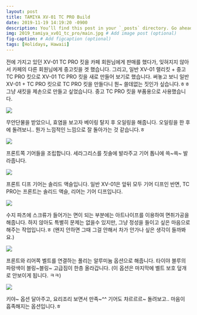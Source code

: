 ```yaml
---
layout: post
title: TAMIYA XV-01 TC PRO Build
date: 2019-11-19 14:19:20 -0900
description: You’ll find this post in your `_posts` directory. Go ahead and edit it and re-build the site to see your changes. # Add post description (optional)
img: 2019_tamiya_xv01_tc_pro/main.jpg # Add image post (optional)
fig-caption: # Add figcaption (optional)
tags: [Holidays, Hawaii]
---
```

전에 가지고 있던 XV-01 TC PRO 킷을 카페 회원님에게 판매를 했다가, 잊혀지지 않아서 카페의 다른 회원님에게 중고킷을 겟 했습니다.
그리고, 일반 XV-01 랠리킷 + 중고 TC PRO 킷으로 XV-01 TC PRO 킷을 새로 만들어 보기로 했습니다.
써놓고 보니 일반 XV-01 + TC PRO 킷으로 TC PRO 킷을 만들다니 뭔~ 쓸데없는 짓인가 싶습니다.ㅎㅎ
그냥 새킷을 제손으로 만들고 싶었습니다. 중고 TC PRO 킷을 부품용으로 사용했습니다.



![](https://drive.google.com/uc?id=1RYF_bgBUN2vSPoO6TBDVGu2nhZ1ZkohL)

무안단물을 받았으니, 효염을 보고자 베이링 탈지 후 오일링을 해줍니다.
오일링을 한 후에 돌려보니.. 뭔가 느낌적인 느낌으로 잘 돌아가는 것 같습니다.ㅎ



![](https://drive.google.com/uc?id=d/11rLLCHaQeTKqkuh__pLuoPuGwYcrJSMN)

프론트쪽 기어들을 조립합니다.
세라그리스를 칫솔에 발라주고 기어 톱니에 쓱~쓱~ 발라줍니다.



![](https://drive.google.com/uc?id=1heu8slNY4GjA1KxMTUWZzeNJHm6OdZIC)

프론트 디프 기어는 솔리드 액슬입니다.
일반 XV-01은 앞뒤 모두 기어 디프인 반면, TC PRO는 프론트는 솔리드 액슬, 리어는 기어 디프입니다.



![](https://drive.google.com/uc?id=1OeL88R1vynnSx_0OHowP0jCfBcccvu2d)

수지 파츠에 스크류가 들어가는 면이 되는 부분에는 아트나이프를 이용하여 면취가공을 해줍니다.
하지 않아도 특별히 문제는 없을수 있지만, 그냥 정성을 들이고 싶은 마음으로 해주는 작업입니다.ㅎ
(왠지 안하면 그때 그걸 안해서 차가 안가나 싶은 생각이 들까봐요.)



![](https://drive.google.com/uc?id=1i7q_g6C91mR7Xe0hySPPQ-mtP7oo7Nin)

프론트와 리어쪽 벨트를 연결하는 풀리는 알루미늄 옵션으로 해줍니다.
타이야 블루의 파랑색이 블링~블링~ 고급짐이 한층 올라갑니다.
(이 옵션은 마지막에 벨트 보호 덮개로 안보이게 됩니다. ㅋㅋ)



![](https://drive.google.com/uc?id=1wvMdtAwxN6TxTrWpde6BfwlVkz2_283M)

키야~ 옵션 달아주고, 요리조리 보면서 만족~^^
기어도 챠르르르~ 돌려보고.. 마음이 흡족해지는 옵션입니다.ㅎ